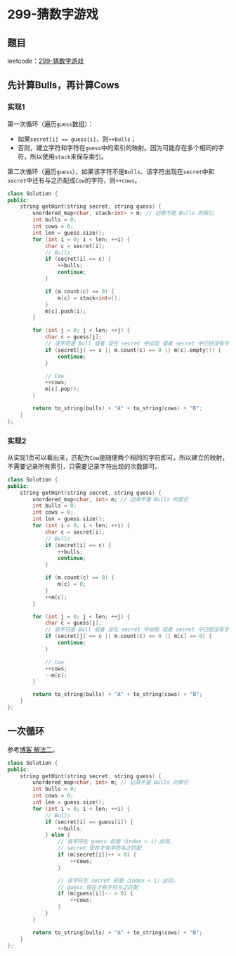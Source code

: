 # 299-猜数字游戏

## 题目

leetcode：[299-猜数字游戏](https://leetcode-cn.com/problems/bulls-and-cows/)

## 先计算Bulls，再计算Cows

### 实现1

第一次循环（遍历`guess`数组）：

- 如果`secret[i] == guess[i]`，则`++bulls`；
- 否则，建立字符和字符在`guess`中的索引的映射。因为可能存在多个相同的字符，所以使用`stack`来保存索引。

第二次循环（遍历`guess`），如果该字符不是`Bulls`、该字符出现在`secret`中和`secret`中还有与之匹配成`Cow`的字符，则`++cows`。

```c++
class Solution {
public:
    string getHint(string secret, string guess) {
        unordered_map<char, stack<int> > m; // 记录不是 Bulls 的索引
        int bulls = 0;
        int cows = 0;
        int len = guess.size();
        for (int i = 0; i < len; ++i) {
            char c = secret[i];
            // Bulls
            if (secret[i] == c) {
                ++bulls;
                continue;
            }

            if (m.count(c) == 0) {
                m[c] = stack<int>();
            }
            m[c].push(i);
        }

        for (int j = 0; j < len; ++j) {
            char c = guess[j];
            // 该字符是 Bull 或者 没在 secret 中出现 或者 secret 中已经没有字符与之匹配成 Cow
            if (secret[j] == c || m.count(c) == 0 || m[c].empty()) {
                continue;
            }

            // Cow
            ++cows;
            m[c].pop();
        }

        return to_string(bulls) + "A" + to_string(cows) + "B";
    }
};
```

### 实现2

从实现1页可以看出来，匹配为`Cow`是随便两个相同的字符即可，所以建立的映射，不需要记录所有索引，只需要记录字符出现的次数即可。

```c++
class Solution {
public:
    string getHint(string secret, string guess) {
        unordered_map<char, int> m; // 记录不是 Bulls 的索引
        int bulls = 0;
        int cows = 0;
        int len = guess.size();
        for (int i = 0; i < len; ++i) {
            char c = secret[i];
            // Bulls
            if (secret[i] == c) {
                ++bulls;
                continue;
            }

            if (m.count(c) == 0) {
                m[c] = 0;
            }
            ++m[c];
        }

        for (int j = 0; j < len; ++j) {
            char c = guess[j];
            // 该字符是 Bull 或者 没在 secret 中出现 或者 secret 中已经没有字符与之匹配成 Cow
            if (secret[j] == c || m.count(c) == 0 || m[c] == 0) {
                continue;
            }

            // Cow
            ++cows;
            --m[c];
        }

        return to_string(bulls) + "A" + to_string(cows) + "B";
    }
};
```

## 一次循环

参考[博客 解法二](https://github.com/grandyang/leetcode/issues/299)。

```c++
class Solution {
public:
    string getHint(string secret, string guess) {
        unordered_map<char, int> m; // 记录不是 Bulls 的索引
        int bulls = 0;
        int cows = 0;
        int len = guess.size();
        for (int i = 0; i < len; ++i) {
            // Bulls
            if (secret[i] == guess[i]) {
                ++bulls;
            } else {
                // 该字符在 guess 前面（index < i）出现，
                // secret 现在才有字符与之匹配
                if (m[secret[i]]++ < 0) {
                    ++cows;
                }

                // 该字符在 secret 前面（index < i）出现，
                // guess 现在才有字符与之匹配
                if (m[guess[i]]-- > 0) {
                    ++cows;
                }
            }
        }

        return to_string(bulls) + "A" + to_string(cows) + "B";
    }
};
```

